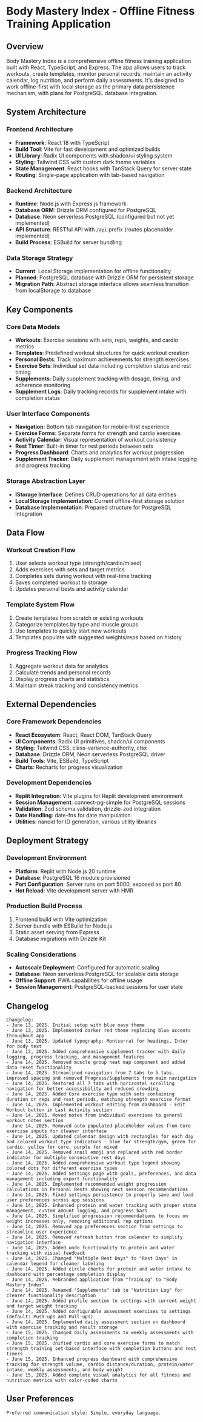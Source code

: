 # Body Mastery Index - Offline Fitness Training Application

## Overview

Body Mastery Index is a comprehensive offline fitness training application built with React, TypeScript, and Express. The app allows users to track workouts, create templates, monitor personal records, maintain an activity calendar, log nutrition, and perform daily assessments. It's designed to work offline-first with local storage as the primary data persistence mechanism, with plans for PostgreSQL database integration.

## System Architecture

### Frontend Architecture
- **Framework**: React 18 with TypeScript
- **Build Tool**: Vite for fast development and optimized builds
- **UI Library**: Radix UI components with shadcn/ui styling system
- **Styling**: Tailwind CSS with custom dark theme variables
- **State Management**: React hooks with TanStack Query for server state
- **Routing**: Single-page application with tab-based navigation

### Backend Architecture
- **Runtime**: Node.js with Express.js framework
- **Database ORM**: Drizzle ORM configured for PostgreSQL
- **Database**: Neon serverless PostgreSQL (configured but not yet implemented)
- **API Structure**: RESTful API with `/api` prefix (routes placeholder implemented)
- **Build Process**: ESBuild for server bundling

### Data Storage Strategy
- **Current**: Local Storage implementation for offline functionality
- **Planned**: PostgreSQL database with Drizzle ORM for persistent storage
- **Migration Path**: Abstract storage interface allows seamless transition from localStorage to database

## Key Components

### Core Data Models
- **Workouts**: Exercise sessions with sets, reps, weights, and cardio metrics
- **Templates**: Predefined workout structures for quick workout creation
- **Personal Bests**: Track maximum achievements for strength exercises
- **Exercise Sets**: Individual set data including completion status and rest timing
- **Supplements**: Daily supplement tracking with dosage, timing, and adherence monitoring
- **Supplement Logs**: Daily tracking records for supplement intake with completion status

### User Interface Components
- **Navigation**: Bottom tab navigation for mobile-first experience
- **Exercise Forms**: Separate forms for strength and cardio exercises
- **Activity Calendar**: Visual representation of workout consistency
- **Rest Timer**: Built-in timer for rest periods between sets
- **Progress Dashboard**: Charts and analytics for workout progression
- **Supplement Tracker**: Daily supplement management with intake logging and progress tracking

### Storage Abstraction Layer
- **IStorage Interface**: Defines CRUD operations for all data entities
- **LocalStorage Implementation**: Current offline-first storage solution
- **Database Implementation**: Prepared structure for PostgreSQL integration

## Data Flow

### Workout Creation Flow
1. User selects workout type (strength/cardio/mixed)
2. Adds exercises with sets and target metrics
3. Completes sets during workout with real-time tracking
4. Saves completed workout to storage
5. Updates personal bests and activity calendar

### Template System Flow
1. Create templates from scratch or existing workouts
2. Categorize templates by type and muscle groups
3. Use templates to quickly start new workouts
4. Templates populate with suggested weights/reps based on history

### Progress Tracking Flow
1. Aggregate workout data for analytics
2. Calculate trends and personal records
3. Display progress charts and statistics
4. Maintain streak tracking and consistency metrics

## External Dependencies

### Core Framework Dependencies
- **React Ecosystem**: React, React DOM, TanStack Query
- **UI Components**: Radix UI primitives, shadcn/ui components
- **Styling**: Tailwind CSS, class-variance-authority, clsx
- **Database**: Drizzle ORM, Neon serverless PostgreSQL driver
- **Build Tools**: Vite, ESBuild, TypeScript
- **Charts**: Recharts for progress visualization

### Development Dependencies
- **Replit Integration**: Vite plugins for Replit development environment
- **Session Management**: connect-pg-simple for PostgreSQL sessions
- **Validation**: Zod schema validation, drizzle-zod integration
- **Date Handling**: date-fns for date manipulation
- **Utilities**: nanoid for ID generation, various utility libraries

## Deployment Strategy

### Development Environment
- **Platform**: Replit with Node.js 20 runtime
- **Database**: PostgreSQL 16 module provisioned
- **Port Configuration**: Server runs on port 5000, exposed as port 80
- **Hot Reload**: Vite development server with HMR

### Production Build Process
1. Frontend build with Vite optimization
2. Server bundle with ESBuild for Node.js
3. Static asset serving from Express
4. Database migrations with Drizzle Kit

### Scaling Considerations
- **Autoscale Deployment**: Configured for automatic scaling
- **Database**: Neon serverless PostgreSQL for scalable data storage
- **Offline Support**: PWA capabilities for offline usage
- **Session Management**: PostgreSQL-backed sessions for user state

## Changelog

```
Changelog:
- June 13, 2025. Initial setup with blue navy theme
- June 13, 2025. Implemented darker red theme replacing blue accents throughout app
- June 13, 2025. Updated typography: Montserrat for headings, Inter for body text
- June 13, 2025. Added comprehensive supplement tracker with daily logging, progress tracking, and management features
- June 14, 2025. Removed muscle group heat map component and added data reset functionality
- June 14, 2025. Streamlined navigation from 7 tabs to 5 tabs, improved spacing and removed Progress/Supplements from main navigation
- June 14, 2025. Restored all 7 tabs with horizontal scrolling navigation for better accessibility and reduced crowding
- June 14, 2025. Added Core exercise type with sets containing duration or reps and rest periods, matching strength exercise format
- June 14, 2025. Implemented workout editing from dashboard - Edit Workout button in Last Activity section
- June 14, 2025. Moved notes from individual exercises to general workout notes section
- June 14, 2025. Removed auto-populated placeholder values from Core exercise inputs for cleaner interface
- June 14, 2025. Updated calendar design with rectangles for each day and colored workout type indicators - blue for strength/gym, green for cardio, yellow for core, purple for mixed
- June 14, 2025. Removed snail emoji and replaced with red border indicator for multiple consecutive rest days
- June 14, 2025. Added comprehensive workout type legend showing colored dots for different exercise types
- June 14, 2025. Added Settings page with goals, preferences, and data management including export functionality
- June 14, 2025. Implemented recommended weight progression calculations in Personal Bests showing next session recommendations
- June 14, 2025. Fixed settings persistence to properly save and load user preferences across app sessions
- June 14, 2025. Enhanced protein and water tracking with proper state management, custom amount logging, and progress bars
- June 14, 2025. Simplified progression recommendations to focus on weight increases only, removing additional rep options
- June 14, 2025. Removed app preferences section from settings to streamline user experience
- June 14, 2025. Removed refresh button from calendar to simplify navigation interface
- June 14, 2025. Added undo functionality to protein and water tracking with visual feedback
- June 14, 2025. Changed "Multiple Rest Days" to "Rest Days" in calendar legend for cleaner labeling
- June 14, 2025. Added circle charts for protein and water intake to dashboard with percentage completion display
- June 14, 2025. Rebranded application from "TrainLog" to "Body Mastery Index"
- June 14, 2025. Renamed "Supplements" tab to "Nutrition Log" for clearer functionality description
- June 14, 2025. Added profile section to settings with current weight and target weight tracking
- June 14, 2025. Added configurable assessment exercises to settings (default: Push-ups and Pull-ups)
- June 14, 2025. Implemented daily assessment section on dashboard with exercise tracking and result storage
- June 15, 2025. Changed daily assessments to weekly assessments with completion tracking
- June 15, 2025. Unified cardio and core exercise forms to match strength training set-based interface with completion buttons and rest timers
- June 15, 2025. Enhanced progress dashboard with comprehensive tracking for strength volume, cardio distance/duration, protein/water intake, weekly assessments, and body weight
- June 15, 2025. Added complete visual analytics for all fitness and nutrition metrics with color-coded charts
```

## User Preferences

```
Preferred communication style: Simple, everyday language.
```